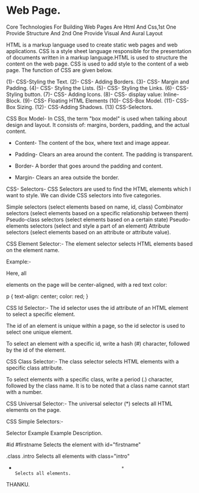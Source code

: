 # Web Page.
Core Technologies For Building Web Pages Are Html And Css,1st One Provide Structure And 2nd One Provide Visual And Aural Layout

HTML is a markup language used to create static web pages and web applications. CSS is a style sheet language responsible for the presentation of documents written in a markup language.HTML is used to structure the content on the web page. CSS is used to add style to the content of a web page.
The function of CSS are given below.



(1)- CSS-Styling the Text.
(2)- CSS- Adding Borders.
(3)- CSS- Margin and Padding.
(4)- CSS- Styling the Lists.
(5)- CSS- Styling the Links.
(6)- CSS- Styling button.
(7)- CSS- Adding Icons.
(8)- CSS- display value: Inline-Block.
(9)- CSS- Floating HTML Elements
(10)- CSS-Box Model.
(11)- CSS-Box Sizing.
(12)- CSS-Adding Shadows.
(13) CSS-Selectors.


CSS Box Model- In CSS, the term "box model" is used when talking about design and layout.
                             It consists of: margins, borders, padding, and the actual content.

* Content- The content of the box, where text and image appear.

* Padding- Clears an area around the content. The padding is transparent.

* Border- A border that goes around the padding and content.
* Margin- Clears an area outside the border.

CSS- Selectors- CSS Selectors are used to find the HTML elements which I want to style.
                             We can divide CSS selectors into five categories.

Simple selectors (select elements based on name, id, class)
Combinator selectors (select elements based on a specific relationship between them)
Pseudo-class selectors (select elements based on a certain state)
Pseudo-elements selectors (select and style a part of an element)
Attribute selectors (select elements based on an attribute or attribute value).

CSS Element Selector:- The element selector selects HTML elements based on the element name.

Example:-
 
Here, all <p> elements on the page will be center-aligned, with a red text color: 

p {
  text-align: center;
  color: red;
}

CSS Id Selector:-  The id selector uses the id attribute of an HTML element to select a specific element.

The id of an element is unique within a page, so the id selector is used to select one unique element.

To select an element with a specific id, write a hash (#) character, followed by the id of the element.


CSS Class Selector:- The class selector selects HTML elements with a specific class attribute.

To select elements with a specific class, write a period (.) character, followed by the class name.
It is to be noted that a class name cannot start with a number.

CSS Universal Selector:- The universal selector (*) selects all HTML elements on the page.


 CSS Simple Selectors:-



Selector                                Example                                 Example Description.

#id                                         #firstname                            Selects the element with id="firstname"

.class                                     .intro                                     Selects all elements with class="intro"

*                                             *                                           Selects all elements.


THANKU.


                                                                 





 

